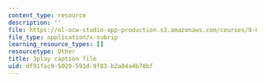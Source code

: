 ```yaml
---
content_type: resource
description: ''
file: https://ol-ocw-studio-app-production.s3.amazonaws.com/courses/9-00sc-introduction-to-psychology-fall-2011/df91fac95020591d9f83b2a84a4b78bf_zPPsdsAQBx4.vtt
file_type: application/x-subrip
learning_resource_types: []
resourcetype: Other
title: 3play caption file
uid: df91fac9-5020-591d-9f83-b2a84a4b78bf
---
```

